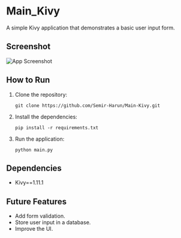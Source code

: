 # Main_Kivy

A simple Kivy application that demonstrates a basic user input form.

## Screenshot

![App Screenshot](placeholder.png)

## How to Run

1. Clone the repository:
   ```
   git clone https://github.com/Semir-Harun/Main-Kivy.git
   ```
2. Install the dependencies:
   ```
   pip install -r requirements.txt
   ```
3. Run the application:
   ```
   python main.py
   ```

## Dependencies

- Kivy==1.11.1

## Future Features

- Add form validation.
- Store user input in a database.
- Improve the UI.